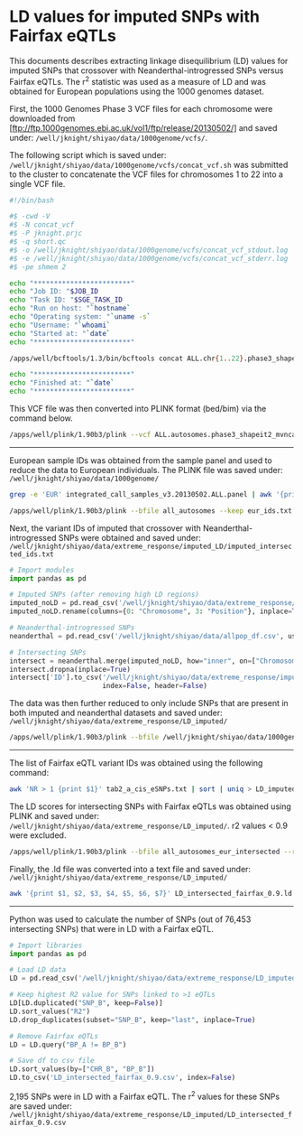# LD values for imputed SNPs with Fairfax eQTLs

This documents describes extracting linkage disequilibrium (LD) values for imputed SNPs that crossover with Neanderthal-introgressed SNPs versus Fairfax eQTLs. The r<sup>2</sup> statistic was used as a measure of LD and was obtained for European populations using the 1000 genomes dataset.

First, the 1000 Genomes Phase 3 VCF files for each chromosome were downloaded from [ftp://ftp.1000genomes.ebi.ac.uk/vol1/ftp/release/20130502/] and saved under: `/well/jknight/shiyao/data/1000genome/vcfs/`.

The following script which is saved under: `/well/jknight/shiyao/data/1000genome/vcfs/concat_vcf.sh` was submitted to the cluster to concatenate the VCF files for chromosomes 1 to 22 into a single VCF file.

```bash
#!/bin/bash

#$ -cwd -V
#$ -N concat_vcf
#$ -P jknight.prjc
#$ -q short.qc
#$ -o /well/jknight/shiyao/data/1000genome/vcfs/concat_vcf_stdout.log
#$ -e /well/jknight/shiyao/data/1000genome/vcfs/concat_vcf_stderr.log
#$ -pe shmem 2

echo "************************"
echo "Job ID: "$JOB_ID
echo "Task ID: "$SGE_TASK_ID
echo "Run on host: "`hostname`
echo "Operating system: "`uname -s`
echo "Username: "`whoami`
echo "Started at: "`date`
echo "************************"

/apps/well/bcftools/1.3/bin/bcftools concat ALL.chr{1..22}.phase3_shapeit2_mvncall_integrated_v5a.20130502.genotypes.vcf.gz -Oz -o  ALL.autosomes.phase3_shapeit2_mvncall_integrated_v5a.20130502.genotypes.vcf.gz

echo "************************"
echo "Finished at: "`date`
echo "************************"
```

This VCF file was then converted into PLINK format (bed/bim) via the command below.

```bash
/apps/well/plink/1.90b3/plink --vcf ALL.autosomes.phase3_shapeit2_mvncall_integrated_v5a.20130502.genotypes.vcf.gz --make-bed --out ../all_autosomes
```

---

European sample IDs was obtained from the sample panel and used to reduce the data to European individuals. The PLINK file was saved under: `/well/jknight/shiyao/data/1000genome/`

```bash
grep -e 'EUR' integrated_call_samples_v3.20130502.ALL.panel | awk '{print $1, $1}' > ../eur_ids.txt

/apps/well/plink/1.90b3/plink --bfile all_autosomes --keep eur_ids.txt --make-bed --out all_autosomes_eur
```

Next, the variant IDs of imputed that crossover with Neanderthal-introgressed SNPs were obtained and saved under: `/well/jknight/shiyao/data/extreme_response/imputed_LD/imputed_intersected_ids.txt`
```python
# Import modules
import pandas as pd

# Imputed SNPs (after removing high LD regions)
imputed_noLD = pd.read_csv('/well/jknight/shiyao/data/extreme_response/imputation/info_0.9/fairfax_eqtl_genotyping_NoLongRangeLD.bim', sep='\t', header=None, usecols=[0, 3])
imputed_noLD.rename(columns={0: "Chromosome", 3: "Position"}, inplace=True)

# Neanderthal-introgressed SNPs
neanderthal = pd.read_csv('/well/jknight/shiyao/data/allpop_df.csv', usecols=['Chromosome', 'Position', 'ID'])

# Intersecting SNPs
intersect = neanderthal.merge(imputed_noLD, how="inner", on=["Chromosome", "Position"])
intersect.dropna(inplace=True)
intersect['ID'].to_csv('/well/jknight/shiyao/data/extreme_response/imputed_LD/imputed_intersected_ids.txt',
                       index=False, header=False)
```

The data was then further reduced to only include SNPs that are present in both imputed and neanderthal datasets and saved under: `/well/jknight/shiyao/data/extreme_response/LD_imputed/`
 
```bash
/apps/well/plink/1.90b3/plink --bfile /well/jknight/shiyao/data/1000genome/all_autosomes_eur --extract imputed_intersected_ids.txt --make-bed --out all_autosomes_eur_intersected
```

---

The list of Fairfax eQTL variant IDs was obtained using the following command:

```bash
awk 'NR > 1 {print $1}' tab2_a_cis_eSNPs.txt | sort | uniq > LD_imputed/fairfax_eQTLs.txt
```

The LD scores for intersecting SNPs with Fairfax eQTLs was obtained using PLINK and saved under: `/well/jknight/shiyao/data/extreme_response/LD_imputed/`. r2 values < 0.9 were excluded.

```bash
/apps/well/plink/1.90b3/plink --bfile all_autosomes_eur_intersected --r2 --ld-window 100000 --ld-window-kb 10000000 --ld-window-r2 0.9 --ld-snp-list fairfax_eQTLs.txt --out LD_intersected_fairfax_0.9
```

Finally, the .ld file was converted into a text file and saved under: `/well/jknight/shiyao/data/extreme_response/LD_imputed/`
```bash
awk '{print $1, $2, $3, $4, $5, $6, $7}' LD_intersected_fairfax_0.9.ld > LD_intersected_fairfax_0.9.txt
```

---

Python was used to calculate the number of SNPs (out of 76,453 intersecting SNPs) that were in LD with a Fairfax eQTL.

```python
# Import libraries
import pandas as pd

# Load LD data
LD = pd.read_csv('/well/jknight/shiyao/data/extreme_response/LD_imputed/LD_intersected_fairfax_0.9.txt', sep=' ')

# Keep highest R2 value for SNPs linked to >1 eQTLs
LD[LD.duplicated("SNP_B", keep=False)]
LD.sort_values("R2")
LD.drop_duplicates(subset="SNP_B", keep="last", inplace=True)

# Remove Fairfax eQTLs
LD = LD.query("BP_A != BP_B")

# Save df to csv file
LD.sort_values(by=["CHR_B", "BP_B"])
LD.to_csv('LD_intersected_fairfax_0.9.csv', index=False)
```

2,195 SNPs were in LD with a Fairfax eQTL. The r<sup>2</sup> values for these SNPs are saved under: `/well/jknight/shiyao/data/extreme_response/LD_imputed/LD_intersected_fairfax_0.9.csv`


